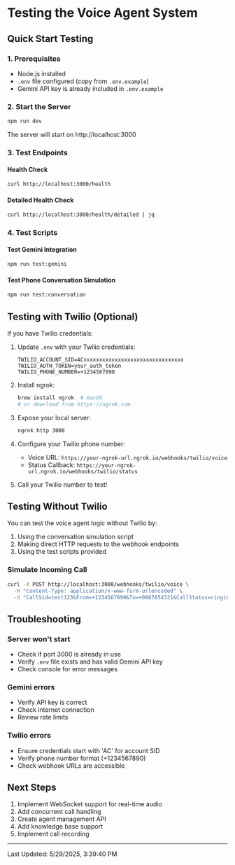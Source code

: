 # Testing the Voice Agent System

## Quick Start Testing

### 1. Prerequisites
- Node.js installed
- `.env` file configured (copy from `.env.example`)
- Gemini API key is already included in `.env.example`

### 2. Start the Server
```bash
npm run dev
```

The server will start on http://localhost:3000

### 3. Test Endpoints

#### Health Check
```bash
curl http://localhost:3000/health
```

#### Detailed Health Check
```bash
curl http://localhost:3000/health/detailed | jq
```

### 4. Test Scripts

#### Test Gemini Integration
```bash
npm run test:gemini
```

#### Test Phone Conversation Simulation
```bash
npm run test:conversation
```

## Testing with Twilio (Optional)

If you have Twilio credentials:

1. Update `.env` with your Twilio credentials:
   ```
   TWILIO_ACCOUNT_SID=ACxxxxxxxxxxxxxxxxxxxxxxxxxxxxxxxx
   TWILIO_AUTH_TOKEN=your_auth_token
   TWILIO_PHONE_NUMBER=+1234567890
   ```

2. Install ngrok:
   ```bash
   brew install ngrok  # macOS
   # or download from https://ngrok.com
   ```

3. Expose your local server:
   ```bash
   ngrok http 3000
   ```

4. Configure your Twilio phone number:
   - Voice URL: `https://your-ngrok-url.ngrok.io/webhooks/twilio/voice`
   - Status Callback: `https://your-ngrok-url.ngrok.io/webhooks/twilio/status`

5. Call your Twilio number to test!

## Testing Without Twilio

You can test the voice agent logic without Twilio by:

1. Using the conversation simulation script
2. Making direct HTTP requests to the webhook endpoints
3. Using the test scripts provided

### Simulate Incoming Call
```bash
curl -X POST http://localhost:3000/webhooks/twilio/voice \
  -H "Content-Type: application/x-www-form-urlencoded" \
  -d "CallSid=test123&From=+1234567890&To=+0987654321&CallStatus=ringing"
```

## Troubleshooting

### Server won't start
- Check if port 3000 is already in use
- Verify `.env` file exists and has valid Gemini API key
- Check console for error messages

### Gemini errors
- Verify API key is correct
- Check internet connection
- Review rate limits

### Twilio errors
- Ensure credentials start with 'AC' for account SID
- Verify phone number format (+1234567890)
- Check webhook URLs are accessible

## Next Steps

1. Implement WebSocket support for real-time audio
2. Add concurrent call handling
3. Create agent management API
4. Add knowledge base support
5. Implement call recording

---

Last Updated: 5/29/2025, 3:39:40 PM